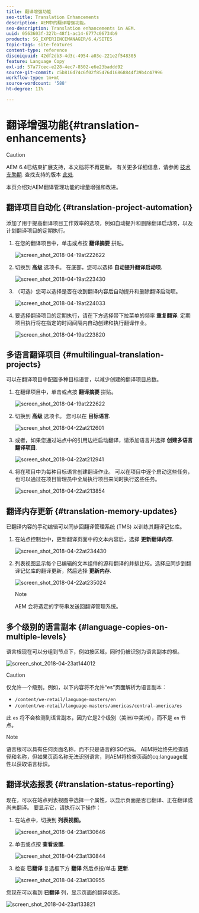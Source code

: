 ```yaml
---
title: 翻译增强功能
seo-title: Translation Enhancements
description: AEM中的翻译增强功能。
seo-description: Translation enhancements in AEM.
uuid: 0563603f-327b-48f1-ac14-6777c06734b9
products: SG_EXPERIENCEMANAGER/6.4/SITES
topic-tags: site-features
content-type: reference
discoiquuid: 42df2db3-4d3c-4954-a03e-221e2f548305
feature: Language Copy
exl-id: 57a77cec-e228-4ec7-8502-e6e23baddd92
source-git-commit: c5b816d74c6f02f85476d16868844f39b4c47996
workflow-type: tm+mt
source-wordcount: '588'
ht-degree: 11%

---
```


# 翻译增强功能{#translation-enhancements}

>[!CAUTION]
>
>AEM 6.4已结束扩展支持，本文档将不再更新。 有关更多详细信息，请参阅 [技术支助期](https://helpx.adobe.com/cn/support/programs/eol-matrix.html). 查找支持的版本 [此处](https://experienceleague.adobe.com/docs/).

本页介绍对AEM翻译管理功能的增量增强和改进。

## 翻译项目自动化 {#translation-project-automation}

添加了用于提高翻译项目工作效率的选项，例如自动提升和删除翻译启动项，以及计划翻译项目的定期执行。

1. 在您的翻译项目中，单击或点按 **翻译摘要** 拼贴。

   ![screen_shot_2018-04-19at222622](assets/screen_shot_2018-04-19at222622.jpg)

1. 切换到 **高级** 选项卡。 在底部，您可以选择 **自动提升翻译启动项**.

   ![screen_shot_2018-04-19at223430](assets/screen_shot_2018-04-19at223430.jpg)

1. （可选）您可以选择是否在收到翻译内容后自动提升和删除翻译启动项。

   ![screen_shot_2018-04-19at224033](assets/screen_shot_2018-04-19at224033.jpg)

1. 要选择翻译项目的定期执行，请在下方选择带下拉菜单的频率 **重复翻译**. 定期项目执行将在指定的时间间隔内自动创建和执行翻译作业。

   ![screen_shot_2018-04-19at223820](assets/screen_shot_2018-04-19at223820.jpg)

## 多语言翻译项目 {#multilingual-translation-projects}

可以在翻译项目中配置多种目标语言，以减少创建的翻译项目总数。

1. 在翻译项目中，单击或点按 **翻译摘要** 拼贴。

   ![screen_shot_2018-04-19at222622](assets/screen_shot_2018-04-19at222622.jpg)

1. 切换到 **高级** 选项卡。 您可以在 **目标语言**.

   ![screen_shot_2018-04-22at212601](assets/screen_shot_2018-04-22at212601.jpg)

1. 或者，如果您通过站点中的引用边栏启动翻译，请添加语言并选择 **创建多语言翻译项目**.

   ![screen_shot_2018-04-22at212941](assets/screen_shot_2018-04-22at212941.jpg)

1. 将在项目中为每种目标语言创建翻译作业。 可以在项目中逐个启动这些任务，也可以通过在项目管理员中全局执行项目来同时执行这些任务。

   ![screen_shot_2018-04-22at213854](assets/screen_shot_2018-04-22at213854.jpg)

## 翻译内存更新 {#translation-memory-updates}

已翻译内容的手动编辑可以同步回翻译管理系统 (TMS) 以训练其翻译记忆库。

1. 在站点控制台中，更新翻译页面中的文本内容后，选择 **更新翻译内存**.

   ![screen_shot_2018-04-22at234430](assets/screen_shot_2018-04-22at234430.jpg)

1. 列表视图显示每个已编辑的文本组件的源和翻译的并排比较。选择应同步到翻译记忆库的翻译更新，然后选择 **更新内存**.

   ![screen_shot_2018-04-22at235024](assets/screen_shot_2018-04-22at235024.jpg)

   >[!NOTE]
   >
   >AEM 会将选定的字符串发送回翻译管理系统。

## 多个级别的语言副本 {#language-copies-on-multiple-levels}

语言根现在可以分组到节点下，例如按区域，同时仍被识别为语言副本的根。

![screen_shot_2018-04-23at144012](assets/screen_shot_2018-04-23at144012.jpg)

>[!CAUTION]
>
>仅允许一个级别。例如，以下内容将不允许“es”页面解析为语言副本：
>
>* `/content/we-retail/language-masters/en`
>* `/content/we-retail/language-masters/americas/central-america/es`
>
>此 `es` 将不会检测到语言副本，因为它是2个级别（美洲/中美洲），而不是 `en` 节点。

>[!NOTE]
>
>语言根可以具有任何页面名称，而不只是语言的ISO代码。 AEM将始终先检查路径和名称，但如果页面名称无法识别语言，则AEM将检查页面的cq:language属性以获取语言标识。

## 翻译状态报表 {#translation-status-reporting}

现在，可以在站点列表视图中选择一个属性，以显示页面是否已翻译、正在翻译或尚未翻译。 要显示它，请执行以下操作：

1. 在站点中，切换到 **列表视图。**

   ![screen_shot_2018-04-23at130646](assets/screen_shot_2018-04-23at130646.jpg)

1. 单击或点按 **查看设置**.

   ![screen_shot_2018-04-23at130844](assets/screen_shot_2018-04-23at130844.jpg)

1. 检查 **已翻译** 复选框下方 **翻译** 然后点按/单击 **更新**.

   ![screen_shot_2018-04-23at130955](assets/screen_shot_2018-04-23at130955.jpg)

您现在可以看到 **已翻译** 列，显示页面的翻译状态。

![screen_shot_2018-04-23at133821](assets/screen_shot_2018-04-23at133821.jpg)
